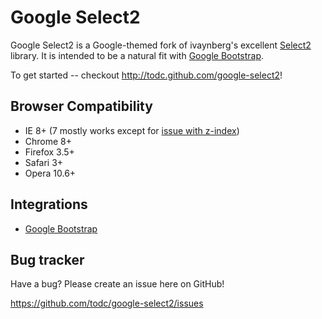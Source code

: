 Google Select2
=================

Google Select2 is a Google-themed fork of ivaynberg's excellent [Select2](http://ivaynberg.github.com/select2/) library. It is intended to be a natural fit with [Google Bootstrap](http://todc.github.com/css3-google-buttons/).

To get started -- checkout http://todc.github.com/google-select2!

Browser Compatibility
--------------------
* IE 8+ (7 mostly works except for [issue with z-index](https://github.com/ivaynberg/select2/issues/37))
* Chrome 8+
* Firefox 3.5+
* Safari 3+
* Opera 10.6+

Integrations
------------

* [Google Bootstrap](https://github.com/todc/google-select2)

Bug tracker
-----------

Have a bug? Please create an issue here on GitHub!

https://github.com/todc/google-select2/issues